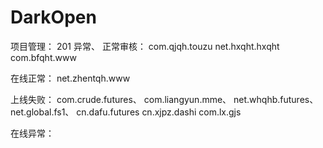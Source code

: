 # DarkOpen
项目管理： 201 异常、
正常审核：
com.qjqh.touzu
net.hxqht.hxqht
com.bfqht.www


在线正常：
net.zhentqh.www


上线失败：
com.crude.futures、
com.liangyun.mme、
net.whqhb.futures、
net.global.fs1、
cn.dafu.futures
cn.xjpz.dashi
com.lx.gjs


在线异常：
